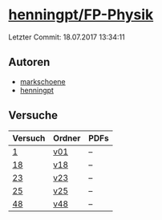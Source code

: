 # [henningpt/FP-Physik](https://github.com/henningpt/FP-Physik)

Letzter Commit: 18.07.2017 13:34:11

## Autoren
- [markschoene](https://github.com/markschoene)
- [henningpt](https://github.com/henningpt)

## Versuche

|       Versuch        |                           Ordner                            |PDFs|
|----------------------|-------------------------------------------------------------|----|
|[1](../../versuch/1)  |[v01](https://github.com/henningpt/FP-Physik/tree/master/v01)|–   |
|[18](../../versuch/18)|[v18](https://github.com/henningpt/FP-Physik/tree/master/v18)|–   |
|[23](../../versuch/23)|[v23](https://github.com/henningpt/FP-Physik/tree/master/v23)|–   |
|[25](../../versuch/25)|[v25](https://github.com/henningpt/FP-Physik/tree/master/v25)|–   |
|[48](../../versuch/48)|[v48](https://github.com/henningpt/FP-Physik/tree/master/v48)|–   |

